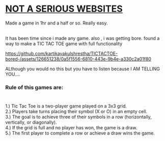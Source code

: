 <H1><u>NOT A SERIOUS WEBSITES</u></H1>
<p>Made a game in 1hr and a half or so. Really easy.</p>
<br>
It has been time since i made any game. also , i was getting bore. found a way to make a TIC TAC TOE game with full functionality 




https://github.com/kartikayakulshrestha/TICTACTOE-bored-/assets/126651238/0a5f1556-6810-443e-9b4e-a330c2a01f80

ALthough you would no this but you have to listen because I AM TELLING YOU....
<H3>Rule of this games are:<H3></H3><br>
1.) Tic Tac Toe is a two-player game played on a 3x3 grid.<br>
2.) Players take turns placing their symbol (X or O) in an empty cell.<br>
3.) The goal is to achieve three of their symbols in a row (horizontally, vertically, or diagonally).<br>
4.) If the grid is full and no player has won, the game is a draw.<br>
5.) The first player to complete a row or achieve a draw wins the game.<br>


